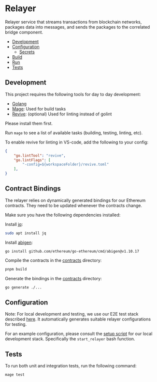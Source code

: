 # Relayer

Relayer service that streams transactions from blockchain networks, packages data into messages, and sends the packages to the correlated bridge component.

- [Development](#development)
- [Configuration](#configuration)
  - [Secrets](#secrets)
- [Build](#build)
- [Run](#run)
- [Tests](#tests)

## Development

This project requires the following tools for day to day development:

- [Golang](https://go.dev/)
- [Mage](https://magefile.org/): Used for build tasks
- [Revive](https://github.com/mgechev/revive): (optional) Used for linting instead of golint

Please install them first.

Run `mage` to see a list of available tasks (building, testing, linting, etc).

To enable revive for linting in VS-code, add the following to your config:

```json
{
    "go.lintTool": "revive",
    "go.lintFlags": [
        "-config=${workspaceFolder}/revive.toml"
    ],
}
```

## Contract Bindings

The relayer relies on dynamically generated bindings for our Ethereum contracts. They need to be updated whenever the contracts change.

Make sure you have the following dependencies installed:

Install [jq](https://stedolan.github.io/jq/):

```bash
sudo apt install jq
```

Install [abigen](https://geth.ethereum.org/docs/dapp/native-bindings):

```
go install github.com/ethereum/go-ethereum/cmd/abigen@v1.10.17
```

Compile the contracts in the [contracts](../core/packages/contracts) directory:

```bash
pnpm build
```

Generate the bindings in the [contracts](contracts/) directory:

```bash
go generate ./...
```

## Configuration

Note: For local development and testing, we use our E2E test stack described [here](../test/README.md). It automatically generates suitable relayer configurations for testing.

For an example configuration, please consult the [setup script](https://github.com/Snowfork/snowbridge/blob/main/test/scripts/start-services.sh) for our local development stack. Specifically the `start_relayer` bash function.

## Tests

To run both unit and integration tests, run the following command:

```bash
mage test
```
